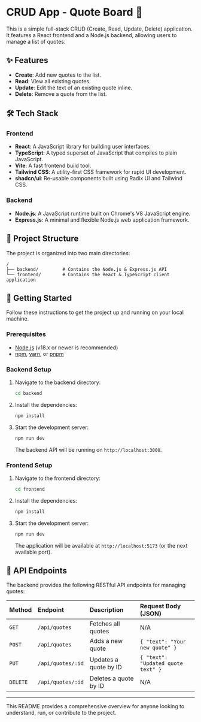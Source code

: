 # CRUD App - Quote Board 📃

This is a simple full-stack CRUD (Create, Read, Update, Delete) application. It features a React frontend and a Node.js backend, allowing users to manage a list of quotes.

## ✨ Features

- **Create**: Add new quotes to the list.
- **Read**: View all existing quotes.
- **Update**: Edit the text of an existing quote inline.
- **Delete**: Remove a quote from the list.

## 🛠️ Tech Stack

### Frontend

- **React**: A JavaScript library for building user interfaces.
- **TypeScript**: A typed superset of JavaScript that compiles to plain JavaScript.
- **Vite**: A fast frontend build tool.
- **Tailwind CSS**: A utility-first CSS framework for rapid UI development.
- **shadcn/ui**: Re-usable components built using Radix UI and Tailwind CSS.

### Backend

- **Node.js**: A JavaScript runtime built on Chrome's V8 JavaScript engine.
- **Express.js**: A minimal and flexible Node.js web application framework.

## 📂 Project Structure

The project is organized into two main directories:

```
/
├── backend/         # Contains the Node.js & Express.js API
└── frontend/        # Contains the React & TypeScript client application
```

## 🚀 Getting Started

Follow these instructions to get the project up and running on your local machine.

### Prerequisites

- [Node.js](https://nodejs.org/) (v18.x or newer is recommended)
- [npm](https://www.npmjs.com/), [yarn](https://yarnpkg.com/), or [pnpm](https://pnpm.io/)

### Backend Setup

1.  Navigate to the backend directory:
    ```sh
    cd backend
    ```
2.  Install the dependencies:
    ```sh
    npm install
    ```
3.  Start the development server:
    ```sh
    npm run dev
    ```
    The backend API will be running on `http://localhost:3000`.

### Frontend Setup

1.  Navigate to the frontend directory:
    ```sh
    cd frontend
    ```
2.  Install the dependencies:
    ```sh
    npm install
    ```
3.  Start the development server:
    ```sh
    npm run dev
    ```
    The application will be available at `http://localhost:5173` (or the next available port).

## 📝 API Endpoints

The backend provides the following RESTful API endpoints for managing quotes:

| Method   | Endpoint          | Description              | Request Body (JSON)              |
| :------- | :---------------- | :----------------------- | :------------------------------- |
| `GET`    | `/api/quotes`     | Fetches all quotes       | N/A                              |
| `POST`   | `/api/quotes`     | Adds a new quote         | `{ "text": "Your new quote" }`   |
| `PUT`    | `/api/quotes/:id` | Updates a quote by ID    | `{ "text": "Updated quote text" }` |
| `DELETE` | `/api/quotes/:id` | Deletes a quote by ID    | N/A                              |

---

This README provides a comprehensive overview for anyone looking to understand, run, or contribute to the project.